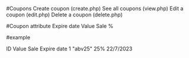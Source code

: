 #Coupons
Create coupon    (create.php)
See all coupons  (view.php)
Edit a coupon    (edit.php)
Delete a coupon  (delete.php)

#Coupon attribute
Expire date
Value
Sale %

#example

ID          Value       Sale        Expire date
1           "abv25"      25%          22/7/2023
